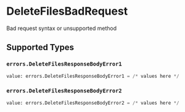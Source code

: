 # DeleteFilesBadRequest

Bad request syntax or unsupported method


## Supported Types

### `errors.DeleteFilesResponseBodyError1`

```python
value: errors.DeleteFilesResponseBodyError1 = /* values here */
```

### `errors.DeleteFilesResponseBodyError2`

```python
value: errors.DeleteFilesResponseBodyError2 = /* values here */
```

